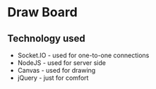 # Draw Board

## Technology used
* Socket.IO - used for one-to-one connections
* NodeJS - used for server side
* Canvas - used for drawing
* jQuery - just for comfort